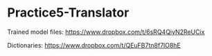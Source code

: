 # Practice5-Translator

Trained model files: https://www.dropbox.com/t/6sRQ4QiyN2ReUCix

Dictionaries: https://www.dropbox.com/t/QEuFB7tn8f7lO8hE
